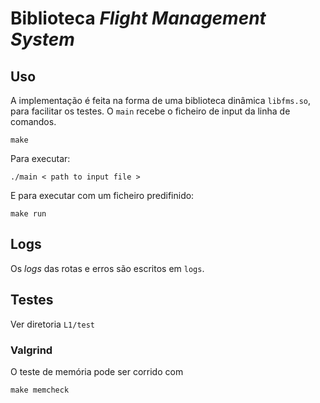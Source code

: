 # Biblioteca _Flight Management System_

## Uso

A implementação é feita na forma de uma biblioteca dinâmica `libfms.so`, para facilitar os testes. O `main` recebe o ficheiro de input da linha de comandos.
```
make
```
Para executar:
```
./main < path to input file >
```

E para executar com um ficheiro predifinido:
```
make run
```

## Logs
Os _logs_ das rotas e erros são escritos em `logs`.

## Testes
Ver diretoria ```L1/test```

### Valgrind

O teste de memória pode ser corrido com 
```
make memcheck
```
